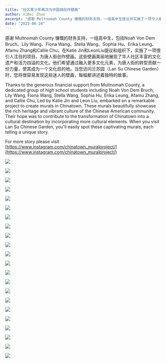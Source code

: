 ```yaml
---
title: "社区青少年再次为中国城创作壁画"
author: XiBei Zhao
excerpt: "感谢 Multnomah County 慷慨的财务支持，一组高中生提议并实施了一项令人瞩目的项目，为唐人街创作壁画。这些壁画美丽地展现了华人社区丰富的文化遗产和活力四溢的文化。他们希望通过融入更多文化元素，为唐人街的转型贡献一份力量，使其成为一个文化目的地。当您访问兰苏园（Lan Su Chinese Garden）时，您将很容易发现这些迷人的壁画，每幅都讲述着独特的故事。"
date: "2023-06-24"
---
```


感谢 Multnomah County 慷慨的财务支持，一组高中生，包括Noah Von Dem Bruch、Lily Wang、Fiona Wang、Stella Wang、Sophia Hu、Erika Leung、Afamu Zhang和Callie Chu，在Katie Jin和LeonLiu提议和组织下，实施了一项很引人注目的项目，为唐人街创作壁画。这些壁画美丽地展现了华人社区丰富的文化遗产和活力四溢的文化。他们希望通过融入更多文化元素，为唐人街的转型贡献一份力量，使其成为一个文化目的地。当您访问兰苏园（Lan Su Chinese Garden）时，您将很容易发现这些迷人的壁画，每幅都讲述着独特的故事。


Thanks to the generous financial support from Multnomah County, a dedicated group of high school students including Noah Von Dem Bruch, Lily Wang, Fiona Wang, Stella Wang, Sophia Hu, Erika Leung, Afamu Zhang, and Callie Chu, Led by Katie Jin and Leon Liu, embarked on a remarkable project to create murals in Chinatown. These murals beautifully showcase the rich heritage and vibrant culture of the Chinese American community. Their hope was to contribute to the transformation of Chinatown into a cultural destination by incorporating more cultural elements. When you visit Lan Su Chinese Garden, you'll easily spot these captivating murals, each telling a unique story.

For more story please visit [https://www.instagram.com/chinatown_muralproject/](https://www.instagram.com/chinatown_muralproject/)


![](https://res.cloudinary.com/dhngj18do/image/upload/f_auto,q_auto/v1/images/355271998_255576833774073_1626417008856698640_n)

![](https://res.cloudinary.com/dhngj18do/image/upload/f_auto,q_auto/v1/images/355290020_255576407107449_5451891367171159449_n)

![](https://res.cloudinary.com/dhngj18do/image/upload/f_auto,q_auto/v1/images/356365446_255576560440767_6459261838119182219_n)

![](https://res.cloudinary.com/dhngj18do/image/upload/f_auto,q_auto/v1/images/356372350_255576450440778_4711554575050581117_n)

![](https://res.cloudinary.com/dhngj18do/image/upload/f_auto,q_auto/v1/images/355331078_255576650440758_200883141005670205_n)

![](https://res.cloudinary.com/dhngj18do/image/upload/f_auto,q_auto/v1/images/355098474_255576463774110_7411771821308105125_n)

![](https://res.cloudinary.com/dhngj18do/image/upload/f_auto,q_auto/v1/images/355466755_255576540440769_8180834956600098902_n)

![](https://res.cloudinary.com/dhngj18do/image/upload/f_auto,q_auto/v1/images/355663469_255576640440759_6037410869217150548_n)

![](https://res.cloudinary.com/dhngj18do/image/upload/f_auto,q_auto/v1/images/355129068_255576237107466_3795015933585215950_n)

![](https://res.cloudinary.com/dhngj18do/image/upload/f_auto,q_auto/v1/images/355135898_255576283774128_2741785612402212493_n)

![](https://res.cloudinary.com/dhngj18do/image/upload/f_auto,q_auto/v1/images/356394633_255576210440802_3869008199339506818_n)

![](https://res.cloudinary.com/dhngj18do/image/upload/f_auto,q_auto/v1/images/356247669_255576317107458_8688995118742372830_n)

![](https://res.cloudinary.com/dhngj18do/image/upload/f_auto,q_auto/v1/images/355137960_255576267107463_8277857806622499325_n)

![](https://res.cloudinary.com/dhngj18do/image/upload/f_auto,q_auto/v1/images/356380925_255576347107455_461863359193349012_n)

![](https://res.cloudinary.com/dhngj18do/image/upload/f_auto,q_auto/v1/images/355125506_255576380440785_3870053735132888067_n)

![](https://res.cloudinary.com/dhngj18do/image/upload/f_auto,q_auto/v1/images/355144979_255576517107438_3036512939745206469_n)

![](https://res.cloudinary.com/dhngj18do/image/upload/f_auto,q_auto/v1/images/355138964_255576597107430_5768190552650389267_n)

![](https://res.cloudinary.com/dhngj18do/image/upload/f_auto,q_auto/v1/images/355135896_255576687107421_4058106155253471980_n)

![](https://res.cloudinary.com/dhngj18do/image/upload/f_auto,q_auto/v1/images/355132951_255576727107417_6375654519532262275_n)

![](https://res.cloudinary.com/dhngj18do/image/upload/f_auto,q_auto/v1/images/355110483_255576763774080_734264382411854403_n)

![](https://res.cloudinary.com/dhngj18do/image/upload/f_auto,q_auto/v1/images/355151204_255576913774065_1337471697170945671_n)

![](https://res.cloudinary.com/dhngj18do/image/upload/f_auto,q_auto/v1/images/355115281_255576990440724_1611349499601614521_n)
